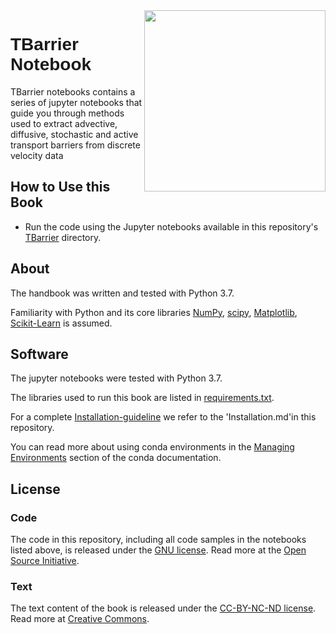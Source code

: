 <img src="docs/images/logo.png" width="290" align="right">

<h1 style="font-family:Helvetica;" align="left">
    TBarrier Notebook
</h1>

TBarrier notebooks contains a series of jupyter notebooks that guide you  through methods used to extract advective, diffusive, stochastic and active transport barriers from discrete velocity data

## How to Use this Book

- Run the code using the Jupyter notebooks available in this repository's [TBarrier](TBarrier) directory.

## About

The handbook was written and tested with Python 3.7.

Familiarity with Python and its core libraries [NumPy](http://numpy.org), [scipy](https://scipy.org/), [Matplotlib](http://matplotlib.org), [Scikit-Learn](http://scikit-learn.org) is assumed.

## Software

The jupyter notebooks were tested with Python 3.7.

The libraries used to run this book are listed in [requirements.txt](requirements.txt).

For a complete [Installation-guideline](Installation.md) we refer to the 'Installation.md'in this repository.

You can read more about using conda environments in the [Managing Environments](http://conda.pydata.org/docs/using/envs.html) section of the conda documentation.

## License

### Code
The code in this repository, including all code samples in the notebooks listed above, is released under the [GNU license](LICENSE-CODE). Read more at the [Open Source Initiative](https://opensource.org/osd).

### Text
The text content of the book is released under the [CC-BY-NC-ND license](LICENSE-TEXT). Read more at [Creative Commons](https://creativecommons.org/licenses/by-nc-nd/3.0/us/legalcode).
